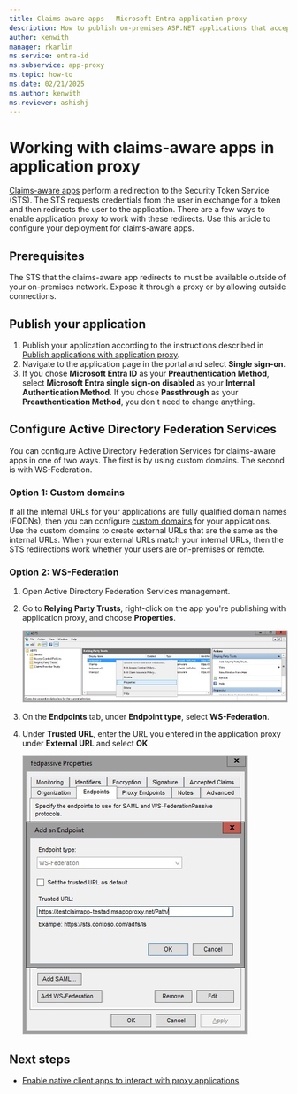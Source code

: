 ```yaml
---
title: Claims-aware apps - Microsoft Entra application proxy
description: How to publish on-premises ASP.NET applications that accept Active Directory Federation Services claims for secure remote access by your users.
author: kenwith
manager: rkarlin
ms.service: entra-id
ms.subservice: app-proxy
ms.topic: how-to
ms.date: 02/21/2025
ms.author: kenwith
ms.reviewer: ashishj
---
```


# Working with claims-aware apps in application proxy
[Claims-aware apps](/previous-versions/windows/desktop/legacy/bb736227(v=vs.85)) perform a redirection to the Security Token Service (STS). The STS requests credentials from the user in exchange for a token and then redirects the user to the application. There are a few ways to enable application proxy to work with these redirects. Use this article to configure your deployment for claims-aware apps. 

## Prerequisites
The STS that the claims-aware app redirects to must be available outside of your on-premises network. Expose it through a proxy or by allowing outside connections. 

## Publish your application

1. Publish your application according to the instructions described in [Publish applications with application proxy](~/identity/app-proxy/application-proxy-add-on-premises-application.md).
2. Navigate to the application page in the portal and select **Single sign-on**.
3. If you chose **Microsoft Entra ID** as your **Preauthentication Method**, select **Microsoft Entra single sign-on disabled** as your **Internal Authentication Method**. If you chose **Passthrough** as your **Preauthentication Method**, you don't need to change anything.

## Configure Active Directory Federation Services

You can configure Active Directory Federation Services for claims-aware apps in one of two ways. The first is by using custom domains. The second is with WS-Federation. 

### Option 1: Custom domains

If all the internal URLs for your applications are fully qualified domain names (FQDNs), then you can configure [custom domains](how-to-configure-custom-domain.md) for your applications. Use the custom domains to create external URLs that are the same as the internal URLs. When your external URLs match your internal URLs, then the STS redirections work whether your users are on-premises or remote. 

### Option 2: WS-Federation

1. Open Active Directory Federation Services management.
2. Go to **Relying Party Trusts**, right-click on the app you're publishing with application proxy, and choose **Properties**.  

   ![Relying Party Trusts right-click on app name - screenshot](./media/application-proxy-configure-for-claims-aware-applications/appproxyrelyingpartytrust.png)  

3. On the **Endpoints** tab, under **Endpoint type**, select **WS-Federation**.
4. Under **Trusted URL**, enter the URL you entered in the application proxy under **External URL** and select **OK**.  

   ![Add an Endpoint - set Trusted URL value - screenshot](./media/application-proxy-configure-for-claims-aware-applications/appproxyendpointtrustedurl.png)  

## Next steps
* [Enable native client apps to interact with proxy applications](application-proxy-configure-native-client-application.md)
